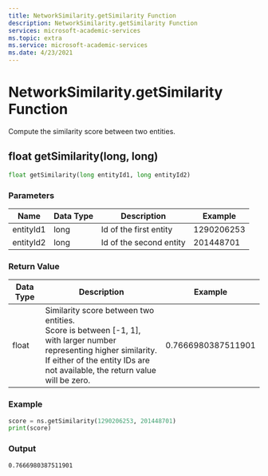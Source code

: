 ```yaml
---
title: NetworkSimilarity.getSimilarity Function
description: NetworkSimilarity.getSimilarity Function
services: microsoft-academic-services
ms.topic: extra
ms.service: microsoft-academic-services
ms.date: 4/23/2021
---
```

# NetworkSimilarity.getSimilarity Function

Compute the similarity score between two entities.

## float getSimilarity(long, long)

  ```Python
  float getSimilarity(long entityId1, long entityId2)
  ```

### Parameters

| Name | Data Type | Description | Example |
| --- | --- | --- | --- |
| entityId1 | long | Id of the first entity | 1290206253 |
| entityId2 | long | Id of the second entity | 201448701 |

### Return Value

| Data Type | Description | Example |
| --- | --- | --- |
| float | Similarity score between two entities. <br> Score is between [-1, 1], with larger number representing higher similarity. <br> If either of the entity IDs are not available, the return value will be zero. | 0.7666980387511901 |

### Example

   ```Python
   score = ns.getSimilarity(1290206253, 201448701)
   print(score)
   ```

### Output

   ```
   0.7666980387511901
   ```
